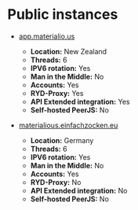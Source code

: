 # Public instances
- [app.materialio.us](https://app.materialio.us)
  - **Location:** New Zealand
  - **Threads:** 6
  - **IPV6 rotation:** Yes
  - **Man in the Middle:** No
  - **Accounts:** Yes
  - **RYD-Proxy:** Yes
  - **API Extended integration:** Yes
  - **Self-hosted PeerJS:** No

- [materialious.einfachzocken.eu](https://materialious.einfachzocken.eu/)
  - **Location:** Germany
  - **Threads:** 6
  - **IPV6 rotation:** Yes
  - **Man in the Middle:** No
  - **Accounts:** Yes
  - **RYD-Proxy:** No
  - **API Extended integration:** No
  - **Self-hosted PeerJS:** No
